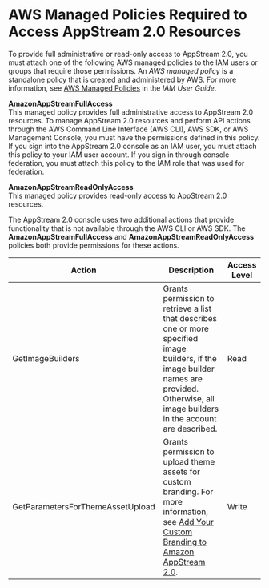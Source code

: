 # AWS Managed Policies Required to Access AppStream 2\.0 Resources<a name="managed-policies-required-to-access-appstream-resources"></a>

To provide full administrative or read\-only access to AppStream 2\.0, you must attach one of the following AWS managed policies to the IAM users or groups that require those permissions\. An *AWS managed policy* is a standalone policy that is created and administered by AWS\. For more information, see [AWS Managed Policies](https://docs.aws.amazon.com/IAM/latest/UserGuide/access_policies_managed-vs-inline.html#aws-managed-policies) in the *IAM User Guide*\.

**AmazonAppStreamFullAccess**  
This managed policy provides full administrative access to AppStream 2\.0 resources\. To manage AppStream 2\.0 resources and perform API actions through the AWS Command Line Interface \(AWS CLI\), AWS SDK, or AWS Management Console, you must have the permissions defined in this policy\.  
If you sign into the AppStream 2\.0 console as an IAM user, you must attach this policy to your IAM user account\. If you sign in through console federation, you must attach this policy to the IAM role that was used for federation\.

**AmazonAppStreamReadOnlyAccess**  
This managed policy provides read\-only access to AppStream 2\.0 resources\.

The AppStream 2\.0 console uses two additional actions that provide functionality that is not available through the AWS CLI or AWS SDK\. The **AmazonAppStreamFullAccess** and **AmazonAppStreamReadOnlyAccess** policies both provide permissions for these actions\.


| Action | Description | Access Level | 
| --- | --- | --- | 
| GetImageBuilders | Grants permission to retrieve a list that describes one or more specified image builders, if the image builder names are provided\. Otherwise, all image builders in the account are described\. | Read | 
| GetParametersForThemeAssetUpload | Grants permission to upload theme assets for custom branding\. For more information, see [Add Your Custom Branding to Amazon AppStream 2\.0](branding.md)\. | Write | 